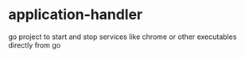 # application-handler
go project to start and stop services like chrome or other executables directly from go
